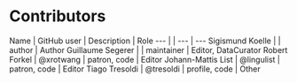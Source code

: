 # Contributors

Name | GitHub user | Description | Role
--- |  | --- | ---
Sigismund Koelle | | author | Author
Guillaume Segerer | | maintainer | Editor, DataCurator
Robert Forkel | @xrotwang | patron, code | Editor
Johann-Mattis List | @lingulist | patron, code | Editor
Tiago Tresoldi | @tresoldi | profile, code | Other
